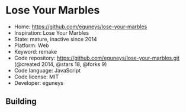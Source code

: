 # Lose Your Marbles

- Home: https://github.com/eguneys/lose-your-marbles
- Inspiration: Lose Your Marbles
- State: mature, inactive since 2014
- Platform: Web
- Keyword: remake
- Code repository: https://github.com/eguneys/lose-your-marbles.git (@created 2014, @stars 18, @forks 9)
- Code language: JavaScript
- Code license: MIT
- Developer: eguneys

## Building

